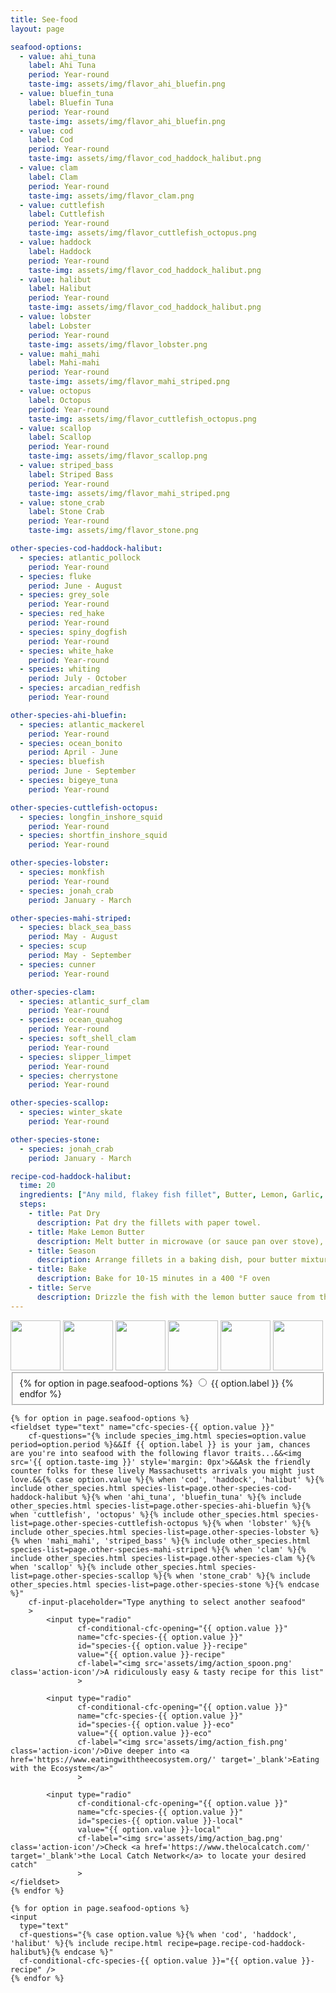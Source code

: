 ```yaml
---
title: See-food
layout: page

seafood-options:
  - value: ahi_tuna
    label: Ahi Tuna
    period: Year-round
    taste-img: assets/img/flavor_ahi_bluefin.png
  - value: bluefin_tuna
    label: Bluefin Tuna
    period: Year-round
    taste-img: assets/img/flavor_ahi_bluefin.png
  - value: cod
    label: Cod
    period: Year-round
    taste-img: assets/img/flavor_cod_haddock_halibut.png
  - value: clam
    label: Clam
    period: Year-round
    taste-img: assets/img/flavor_clam.png
  - value: cuttlefish
    label: Cuttlefish
    period: Year-round
    taste-img: assets/img/flavor_cuttlefish_octopus.png
  - value: haddock
    label: Haddock
    period: Year-round
    taste-img: assets/img/flavor_cod_haddock_halibut.png
  - value: halibut
    label: Halibut
    period: Year-round
    taste-img: assets/img/flavor_cod_haddock_halibut.png
  - value: lobster
    label: Lobster
    period: Year-round
    taste-img: assets/img/flavor_lobster.png
  - value: mahi_mahi
    label: Mahi-mahi
    period: Year-round
    taste-img: assets/img/flavor_mahi_striped.png
  - value: octopus
    label: Octopus
    period: Year-round
    taste-img: assets/img/flavor_cuttlefish_octopus.png
  - value: scallop
    label: Scallop
    period: Year-round
    taste-img: assets/img/flavor_scallop.png
  - value: striped_bass
    label: Striped Bass
    period: Year-round
    taste-img: assets/img/flavor_mahi_striped.png
  - value: stone_crab
    label: Stone Crab
    period: Year-round
    taste-img: assets/img/flavor_stone.png

other-species-cod-haddock-halibut:
  - species: atlantic_pollock
    period: Year-round
  - species: fluke
    period: June - August
  - species: grey_sole
    period: Year-round
  - species: red_hake
    period: Year-round
  - species: spiny_dogfish
    period: Year-round
  - species: white_hake
    period: Year-round
  - species: whiting
    period: July - October
  - species: arcadian_redfish
    period: Year-round

other-species-ahi-bluefin:
  - species: atlantic_mackerel
    period: Year-round
  - species: ocean_bonito
    period: April - June
  - species: bluefish
    period: June - September
  - species: bigeye_tuna
    period: Year-round

other-species-cuttlefish-octopus:
  - species: longfin_inshore_squid
    period: Year-round
  - species: shortfin_inshore_squid
    period: Year-round

other-species-lobster:
  - species: monkfish
    period: Year-round
  - species: jonah_crab
    period: January - March

other-species-mahi-striped:
  - species: black_sea_bass
    period: May - August
  - species: scup
    period: May - September
  - species: cunner
    period: Year-round

other-species-clam:
  - species: atlantic_surf_clam
    period: Year-round
  - species: ocean_quahog
    period: Year-round
  - species: soft_shell_clam
    period: Year-round
  - species: slipper_limpet
    period: Year-round
  - species: cherrystone
    period: Year-round

other-species-scallop:
  - species: winter_skate
    period: Year-round

other-species-stone:
  - species: jonah_crab
    period: January - March

recipe-cod-haddock-halibut:
  time: 20
  ingredients: ["Any mild, flakey fish fillet", Butter, Lemon, Garlic, "Salt & Pepper"]
  steps:
    - title: Pat Dry
      description: Pat dry the fillets with paper towel.
    - title: Make Lemon Butter
      description: Melt butter in microwave (or sauce pan over stove), stir in fresh lemon juice.
    - title: Season
      description: Arrange fillets in a baking dish, pour butter mixture evenly over. Season with garlic cloves, salt and pepper.
    - title: Bake
      description: Bake for 10-15 minutes in a 400 °F oven
    - title: Serve
      description: Drizzle the fish with the lemon butter sauce from the pan, ready to go!
---
```


<div class="row w-100 h-100 justify-content-center m-0 p-0">
    <div class="col-11 col-md-5 h-100 m-0 p-0 align-items-center d-flex justify-content-center">
        <div id="cf-context" class="dark-theme" role="cf-context" cf-context></div>
        <img class="opening-img show" src="assets/img/open_cod.png" height="80px" >
        <img class="opening-img" src="assets/img/open_pollock.png" height="80px" >
        <img class="opening-img" src="assets/img/open_scallop.png" height="80px" >
        <img class="opening-img" src="assets/img/open_skate.png" height="80px" >
        <img class="opening-img" src="assets/img/open_frame.png" height="80px" >
        <img class="opening-img" src="assets/img/open_see.png" height="80px" >
    </div>
</div>

<form id="myform" cf-form>
    <fieldset cf-label="opening" name="cfc-opening" cf-input-placeholder="Select Seafood"
        cf-questions="Hey there, seafood adventurer!<br><br>Ready to spice up your shopping game with some local flair? Let's embark on a flavor-filled journey to discover exciting and lesser-known Massachusetts local options that keep that delicious familiarity intact!&&Let's kick things off by picking a species that tickles your taste buds or is making into your shopping list today!"
        />
        {% for option in page.seafood-options %}
            <input type="radio" name="cfc-opening" id="intro-{{ option.value }}" value="{{ option.value }}">
            <label for="intro-{{ option.value }}">{{ option.label }}</label>
        {% endfor %}
    </fieldset>

    {% for option in page.seafood-options %}
    <fieldset type="text" name="cfc-species-{{ option.value }}"
        cf-questions="{% include species_img.html species=option.value period=option.period %}&&If {{ option.label }} is your jam, chances are you're into seafood with the following flavor traits...&&<img src='{{ option.taste-img }}' style='margin: 0px'>&&Ask the friendly counter folks for these lively Massachusetts arrivals you might just love.&&{% case option.value %}{% when 'cod', 'haddock', 'halibut' %}{% include other_species.html species-list=page.other-species-cod-haddock-halibut %}{% when 'ahi_tuna', 'bluefin_tuna' %}{% include other_species.html species-list=page.other-species-ahi-bluefin %}{% when 'cuttlefish', 'octopus' %}{% include other_species.html species-list=page.other-species-cuttlefish-octopus %}{% when 'lobster' %}{% include other_species.html species-list=page.other-species-lobster %}{% when 'mahi_mahi', 'striped_bass' %}{% include other_species.html species-list=page.other-species-mahi-striped %}{% when 'clam' %}{% include other_species.html species-list=page.other-species-clam %}{% when 'scallop' %}{% include other_species.html species-list=page.other-species-scallop %}{% when 'stone_crab' %}{% include other_species.html species-list=page.other-species-stone %}{% endcase %}"
        cf-input-placeholder="Type anything to select another seafood"
        >
            <input type="radio"
                   cf-conditional-cfc-opening="{{ option.value }}"
                   name="cfc-species-{{ option.value }}"
                   id="species-{{ option.value }}-recipe"
                   value="{{ option.value }}-recipe"
                   cf-label="<img src='assets/img/action_spoon.png' class='action-icon'/>A ridiculously easy & tasty recipe for this list"
                   >

            <input type="radio"
                   cf-conditional-cfc-opening="{{ option.value }}"
                   name="cfc-species-{{ option.value }}"
                   id="species-{{ option.value }}-eco"
                   value="{{ option.value }}-eco"
                   cf-label="<img src='assets/img/action_fish.png' class='action-icon'/>Dive deeper into <a href='https://www.eatingwiththeecosystem.org/' target='_blank'>Eating with the Ecosystem</a>"
                   >

            <input type="radio"
                   cf-conditional-cfc-opening="{{ option.value }}"
                   name="cfc-species-{{ option.value }}"
                   id="species-{{ option.value }}-local"
                   value="{{ option.value }}-local"
                   cf-label="<img src='assets/img/action_bag.png' class='action-icon'/>Check <a href='https://www.thelocalcatch.com/' target='_blank'>the Local Catch Network</a> to locate your desired catch"
                   >
    </fieldset>
    {% endfor %}

    {% for option in page.seafood-options %}
    <input
      type="text"
      cf-questions="{% case option.value %}{% when 'cod', 'haddock', 'halibut' %}{% include recipe.html recipe=page.recipe-cod-haddock-halibut%}{% endcase %}"
      cf-conditional-cfc-species-{{ option.value }}="{{ option.value }}-recipe" />
    {% endfor %}

</form>
